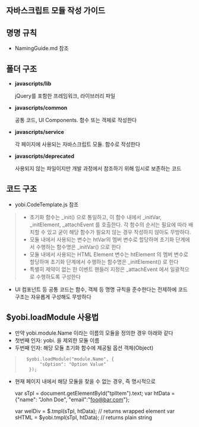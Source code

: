 자바스크립트 모듈 작성 가이드
----

## 명명 규칙

* NamingGuide.md 참조

## 폴더 구조
* __javascripts/lib__

    jQuery를 포함한 프레임워크, 라이브러리 파일

* __javascripts/common__

    공통 코드, UI Components.
    함수 또는 객체로 작성한다

* __javascripts/service__

    각 페이지에 사용되는 자바스크립트 모듈.
    함수로 작성한다

* __javascripts/deprecated__

    사용되지 않는 파일이지만 개발 과정에서 참조하기 위해 임시로 보존하는 코드

## 코드 구조
* yobi.CodeTemplate.js 참조

>    * 초기화 함수는 \_init() 으로 통일하고, 이 함수 내에서 \_initVar, \_initElement, \_attachEvent 를 호출한다.
>        각 함수의 순서는 필요에 따라 배치할 수 있고 굳이 해당 함수가 필요치 않는 경우 작성하지 않아도 무방하다.
>    * 모듈 내에서 사용되는 변수는 htVar의 멤버 변수로 할당하며 초기화 단계에서 수행하는 함수명은 \_initVar() 으로 한다
>    * 모듈 내에서 사용되는 HTML Element 변수는 htElement 의 멤버 변수로 할당하며 초기화 단계에서 수행하는 함수명은 \_initElement() 로 한다
>    * 특별히 제약이 없는 한 이벤트 핸들러 지정은 \_attachEvent 에서 일괄적으로 수행하도록 구성한다

* UI 컴포넌트 등 공통 코드는 함수, 객체 등 명명 규칙을 준수한다는 전제하에 코드 구조는 자유롭게 구성해도 무방하다


## $yobi.loadModule 사용법
* 만약 yobi.module.Name 이라는 이름의 모듈을 정의한 경우 아래와 같다
* 첫번째 인자: yobi. 을 제외한 모듈 이름
* 두번째 인자: 해당 모듈 초기화 함수에 제공될 옵션 객체(Object)

>       $yobi.loadModule("module.Name", {
>            "sOption": "Option Value"
>        });

* 현재 페이지 내에서 해당 모듈을 찾을 수 없는 경우, 즉 명시적으로 <script> 태그를 통해 포함하지 않은 경우
    자동으로 javascripts/service 에서 동적으로 자바스크립트 파일을 로딩하려 시도한다.
    이미 페이지 내에 <script> 태그를 이용해 포함한 경우에는 동적 로딩은 시도되지 않는다.
    동적 로딩을 시도하는 파일 경로는 javascripts/service/yobi.(module.Name).js 이다.
* 자바스크립트 파일 로딩이 완료되어 모듈 코드를 사용할 수 있을 때 자동으로 초기화를 시도하며 내부적으로 수행되는 코드는 아래와 같다.
    이 중 htOption 변수는 $yobi.loadModule() 의 두번째 인자와 동일하다

>        new yobi.module.Name(htOption)

* $yobi.loadModule()는 모듈 함수를 실행하는 역할만 한다. 별도의 인터페이스가 필요한 것은 아니기 때문에
    모듈 내부의 함수 구조가 모듈 로딩 자체에 영향을 주지는 않는다.

## 기타

* 최상위 객체에 대한 prototype 확장은 사용하지 않는다. 이는 모든 코드에 영향을 미칠 수 있으며 코드 유지보수를 어렵게 만든다
* 전역 함수, 전역 변수는 최소화 한다. 네임스페이스를 활용하여 코드의 유효 범위를 한정한다
* HTML 템플릿은 되도록 자바스크립트 파일 내에 포함하지 않는다
* HTML 템플릿은 정적 페이지내에 <script type="text/x-jquery-tmpl"> 형태로 위치시키고 자바스크립트는 그 내용을 활용하는 형태로 작성한다
* HTML 템플릿 문법($.tmpl)은 https://github.com/BorisMoore/jquery-tmpl 참조
* 단순하게 문자열 치환 기능만을 사용할 때는 $.tmpl 대신 $yobi.tmpl 함수를 사용한다

>    <script type="text/x-jquery-tmpl" id="tplItem">
>        <div>${name} ${email}</div>
>    </script>
>
>    var sTpl = document.getElementById("tplItem").text;
>    var htData = {"name": "John Doe", "email":"foo@bar.com"};
>
>    var welDiv = $.tmpl(sTpl, htData); // returns wrapped element
>    var sHTML = $yobi.tmpl(sTpl, htData); // returns plain string
